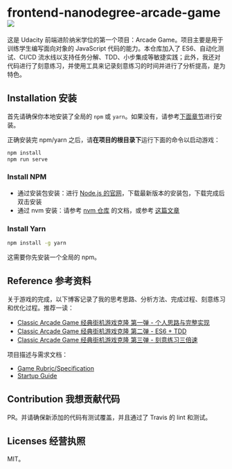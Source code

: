 # frontend-nanodegree-arcade-game [![][Badges: Travis CI]][Links: Travis CI]

这是 Udacity 前端进阶纳米学位的第一个项目：Arcade Game。项目主要是用于训练学生编写面向对象的 JavaScript 代码的能力。本仓库加入了 ES6、自动化测试、CI/CD 流水线以支持任务分解、TDD、小步集成等敏捷实践；此外，我还对代码进行了刻意练习，并使用工具来记录刻意练习的时间并进行了分析提高，是为特色。

## Installation 安装

首先请确保你本地安装了全局的 `npm` 或 `yarn`。如果没有，请参考[下面章节](#install-npm)进行安装。

正确安装完 npm/yarn 之后，请**在项目的根目录下**运行下面的命令以启动游戏：

```bash
npm install
npm run serve
```

### Install NPM

* 通过安装包安装：进行 [Node.js 的官网](https://nodejs.org/en/)，下载最新版本的安装包，下载完成后双击安装
* 通过 nvm 安装：请参考 [nvm 仓库](https://github.com/creationix/nvm) 的文档，或参考 [这篇文章](https://www.digitalocean.com/community/tutorials/how-to-install-node-js-with-nvm-node-version-manager-on-a-vps)

### Install Yarn

```bash
npm install -g yarn
```

这需要你先安装一个全局的 npm。

## Reference 参考资料

关于游戏的完成，以下博客记录了我的思考思路、分析方法、完成过程、刻意练习和优化过程。推荐一读：

* [Classic Arcade Game 经典街机游戏克隆 第一弹 - 个人思路与完整实现](http://discussions.youdaxue.com/t/classic-arcade-game/36088)
* [Classic Arcade Game 经典街机游戏克隆 第二弹 - ES6 + TDD](http://discussions.youdaxue.com/t/classic-arcade-game-es6-tdd/36499)
* [Classic Arcade Game 经典街机游戏克隆 第三弹 - 刻意练习三倍速](http://discussions.youdaxue.com/t/classic-arcade-game/37049)

项目描述与需求文档：

* [Game Rubric/Specification][]
* [Startup Guide][]

## Contribution 我想贡献代码

PR。并请确保新添加的代码有测试覆盖，并且通过了 Travis 的 lint 和测试。

## Licenses 经营执照

MIT。

[Game Rubric/Specification]: https://review.udacity.com/#!/projects/2696458597/rubric
[Startup Guide]: https://docs.google.com/document/d/1v01aScPjSWCCWQLIpFqvg3-vXLH2e8_SZQKC8jNO0Dc/pub?embedded=true
[Badges: Travis CI]: https://travis-ci.org/linesh-simplicity/frontend-nanodegree-arcade-game.svg?branch=master
[Links: Travis CI]: https://travis-ci.org/linesh-simplicity/frontend-nanodegree-arcade-game
